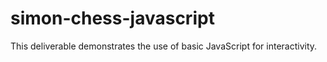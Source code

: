 # simon-chess-javascript

This deliverable demonstrates the use of basic JavaScript for interactivity.
